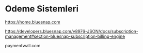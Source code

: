 # Odeme Sistemleri

https://home.bluesnap.com

https://developers.bluesnap.com/v8976-JSON/docs/subscription-management#section-bluesnap-subscription-billing-engine

paymentwall.com




